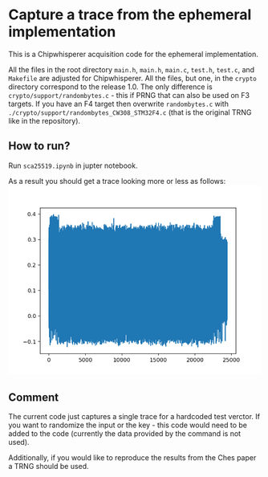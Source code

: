 # Capture a trace from the ephemeral implementation

This is a Chipwhisperer acquisition code for the ephemeral implementation. 

All the files in the root directory `main.h`, `main.h`, `main.c`, `test.h`, `test.c`, and `Makefile` are adjusted for Chipwhisperer. All the files, but one, in the `crypto` directory correspond to the release 1.0. The only difference is `crypto/support/randombytes.c` - this if PRNG that can also be used on F3 targets. If you have an F4 target then overwrite `randombytes.c` with `./crypto/support/randombytes_CW308_STM32F4.c` (that is the original TRNG like in the repository). 

## How to run?

Run `sca25519.ipynb` in jupter notebook. 

As a result you should get a trace looking more or less as follows: 
![alt text](./fig/ephemeral_cw.png?raw=true "Unprotected Implementation")

## Comment

The current code just captures a single trace for a hardcoded test verctor. If you want to randomize the input or the key - this code would need to be added to the code (currently the data provided by the command is not used). 

Additionally, if you would like to reproduce the results from the Ches paper a TRNG should be used. 
